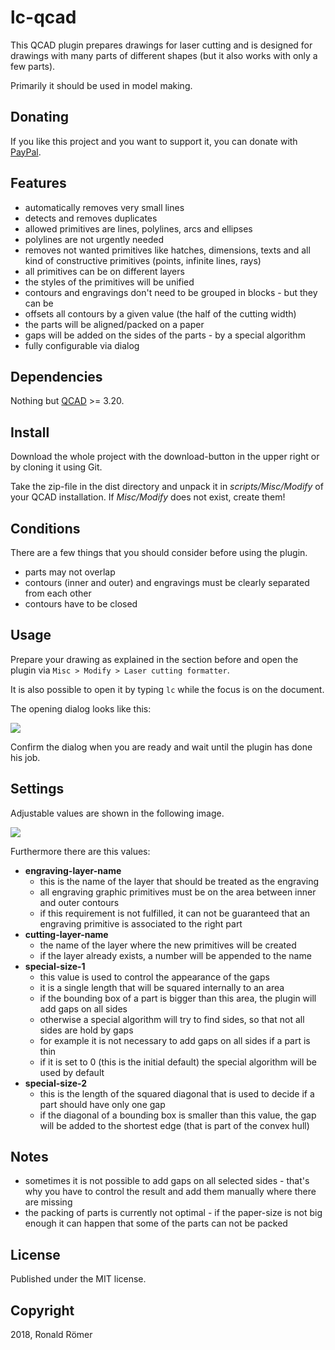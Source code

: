 # lc-qcad

This QCAD plugin prepares drawings for laser cutting and is designed for drawings with many parts of different shapes (but it also works with only a few parts).

Primarily it should be used in model making.

## Donating

If you like this project and you want to support it, you can donate with [PayPal](https://paypal.me/zippy84).

## Features

- automatically removes very small lines
- detects and removes duplicates
- allowed primitives are lines, polylines, arcs and ellipses
- polylines are not urgently needed
- removes not wanted primitives like hatches, dimensions, texts and all kind of constructive primitives (points, infinite lines, rays)
- all primitives can be on different layers
- the styles of the primitives will be unified
- contours and engravings don't need to be grouped in blocks - but they can be
- offsets all contours by a given value (the half of the cutting width)
- the parts will be aligned/packed on a paper
- gaps will be added on the sides of the parts - by a special algorithm
- fully configurable via dialog

## Dependencies

Nothing but [QCAD](https://www.qcad.org/en/) >= 3.20.

## Install

Download the whole project with the download-button in the upper right or by cloning it using Git.

Take the zip-file in the dist directory and unpack it in *scripts/Misc/Modify* of your QCAD installation. If *Misc/Modify* does not exist, create them!

## Conditions

There are a few things that you should consider before using the plugin.

- parts may not overlap
- contours (inner and outer) and engravings must be clearly separated from each other
- contours have to be closed

## Usage

Prepare your drawing as explained in the section before and open the plugin via `Misc > Modify > Laser cutting formatter`.

It is also possible to open it by typing `lc` while the focus is on the document.

The opening dialog looks like this:

![](https://raw.github.com/zippy84/lc-qcad/master/doc/dialog.png)

Confirm the dialog when you are ready and wait until the plugin has done his job.

## Settings

Adjustable values are shown in the following image.

![](https://raw.github.com/zippy84/lc-qcad/master/doc/values.png)

Furthermore there are this values:

- **engraving-layer-name**
  - this is the name of the layer that should be treated as the engraving
  - all engraving graphic primitives must be on the area between inner and outer contours
  - if this requirement is not fulfilled, it can not be guaranteed that an engraving primitive is associated to the right part
- **cutting-layer-name**
  - the name of the layer where the new primitives will be created
  - if the layer already exists, a number will be appended to the name
- **special-size-1**
  - this value is used to control the appearance of the gaps
  - it is a single length that will be squared internally to an area
  - if the bounding box of a part is bigger than this area, the plugin will add gaps on all sides
  - otherwise a special algorithm will try to find sides, so that not all sides are hold by gaps
  - for example it is not necessary to add gaps on all sides if a part is thin
  - if it is set to 0 (this is the initial default) the special algorithm will be used by default
- **special-size-2**
  - this is the length of the squared diagonal that is used to decide if a part should have only one gap
  - if the diagonal of a bounding box is smaller than this value, the gap will be added to the shortest edge (that is part of the convex hull)

## Notes

- sometimes it is not possible to add gaps on all selected sides - that's why you have to control the result and add them manually where there are missing
- the packing of parts is currently not optimal - if the paper-size is not big enough it can happen that some of the parts can not be packed

## License

Published under the MIT license.

## Copyright

2018, Ronald Römer
